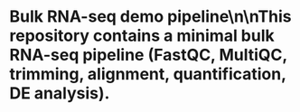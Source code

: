 # Bulk RNA-seq demo pipeline\n\nThis repository contains a minimal bulk RNA-seq pipeline (FastQC, MultiQC, trimming, alignment, quantification, DE analysis).
